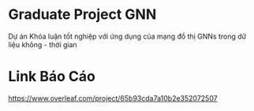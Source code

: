 # Graduate Project GNN
Dự án Khóa luận tốt nghiệp với ứng dụng của mạng đồ thị GNNs trong dữ liệu không - thời gian

# Link Báo Cáo

https://www.overleaf.com/project/65b93cda7a10b2e352072507
